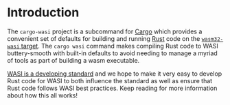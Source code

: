 # Introduction

The `cargo-wasi` project is a subcommand for
[Cargo](https://doc.rust-lang.org/cargo/) which provides a convenient set of
defaults for building and running [Rust](https://doc.rust-lang.org/cargo/) code
on the [`wasm32-wasi` target](https://wasi.dev/). The `cargo wasi` command
makes compiling Rust code to WASI buttery-smooth with built-in defaults to avoid
needing to manage a myriad of tools as part of building a wasm executable.

[WASI is a developing standard](https://github.com/webassembly/wasi) and we hope
to make it very easy to develop Rust code for WASI to both influence the
standard as well as ensure that Rust code follows WASI best practices. Keep
reading for more information about how this all works!
